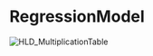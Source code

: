 # RegressionModel

![HLD_MultiplicationTable](https://github.com/saisubhasish/MultiplationTable_RegressionModel/assets/102937478/c814f0d8-c0b5-4208-b60f-af9ac2ff324a)
